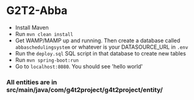 # G2T2-Abba

- Install Maven
- Run `mvn clean install`
- Get WAMP/MAMP up and running. Then create a database called `abbaschedulingsystem` or whatever is your DATASOURCE_URL in `.env`
- Run the `deploy.sql` SQL script in that database to create new tables
- Run `mvn spring-boot:run`
- Go to `localhost:8080`. You should see 'hello world'

### All entities are in src/main/java/com/g4t2project/g4t2project/entity/

